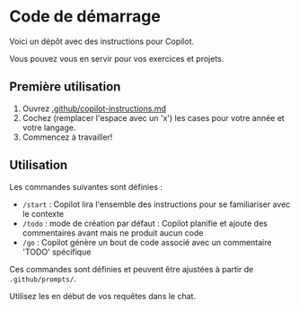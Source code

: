 # Code de démarrage

Voici un dépôt avec des instructions pour Copilot.

Vous pouvez vous en servir pour vos exercices et projets.

## Première utilisation

1. Ouvrez [.github/copilot-instructions.md](.github/copilot-instructions.md)
2. Cochez (remplacer l'espace avec un 'x') les cases pour votre année et votre langage.
3. Commencez à travailler!

## Utilisation

Les commandes suivantes sont définies :
- `/start` : Copilot lira l'ensemble des instructions pour se familiariser avec le contexte
- `/todo` : mode de création par défaut : Copilot planifie et ajoute des commentaires avant mais ne produit aucun code
- `/go` : Copilot génère un bout de code associé avec un commentaire 'TODO' spécifique

Ces commandes sont définies et peuvent être ajustées à partir de `.github/prompts/`.

Utilisez les en début de vos requêtes dans le chat.

